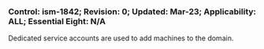 ### Control: ism-1842; Revision: 0; Updated: Mar-23; Applicability: ALL; Essential Eight: N/A
<p>Dedicated service accounts are used to add machines to the domain.</p>